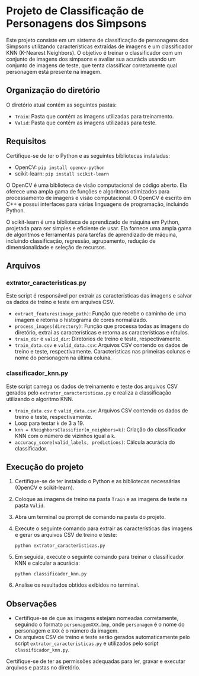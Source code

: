 # Projeto de Classificação de Personagens dos Simpsons

Este projeto consiste em um sistema de classificação de personagens dos Simpsons utilizando características extraídas de imagens e um classificador KNN (K-Nearest Neighbors). O objetivo é treinar o classificador com um conjunto de imagens dos simpsons
e avaliar sua acurácia usando um conjunto de imagens de teste, que tenta classificar corretamente qual personagem está presente na imagem.

## Organização do diretório

O diretório atual contém as seguintes pastas:

- `Train`: Pasta que contém as imagens utilizadas para treinamento.
- `Valid`: Pasta que contém as imagens utilizadas para teste.

## Requisitos

Certifique-se de ter o Python e as seguintes bibliotecas instaladas:

- OpenCV: `pip install opencv-python`
- scikit-learn: `pip install scikit-learn`

O OpenCV é uma biblioteca de visão computacional de código aberto. Ela oferece uma ampla gama de funções e algoritmos otimizados para processamento de imagens e visão computacional. O OpenCV é escrito em C++ e possui interfaces para várias linguagens de programação, incluindo Python.

O scikit-learn é uma biblioteca de aprendizado de máquina em Python, projetada para ser simples e eficiente de usar. Ela fornece uma ampla gama de algoritmos e ferramentas para tarefas de aprendizado de máquina, incluindo classificação, regressão, agrupamento, redução de dimensionalidade e seleção de recursos.


## Arquivos

### extrator_caracteristicas.py

Este script é responsável por extrair as características das imagens e salvar os dados de treino e teste em arquivos CSV.

- `extract_features(image_path)`: Função que recebe o caminho de uma imagem e retorna o histograma de cores normalizado.
- `process_images(directory)`: Função que processa todas as imagens do diretório, extrai as características e retorna as características e rótulos.
- `train_dir` e `valid_dir`: Diretórios de treino e teste, respectivamente.
- `train_data.csv` e `valid_data.csv`: Arquivos CSV contendo os dados de treino e teste, respectivamente. Caracteristicas nas primeiras colunas e nome do personagem na última coluna.

### classificador_knn.py

Este script carrega os dados de treinamento e teste dos arquivos CSV gerados pelo `extrator_caracteristicas.py` e realiza a classificação utilizando o algoritmo KNN.

- `train_data.csv` e `valid_data.csv`: Arquivos CSV contendo os dados de treino e teste, respectivamente.
- Loop para testar `k` de 3 a 19.
- `knn = KNeighborsClassifier(n_neighbors=k)`: Criação do classificador KNN com o número de vizinhos igual a `k`.
- `accuracy_score(valid_labels, predictions)`: Cálcula acurácia do classificador.

## Execução do projeto

1. Certifique-se de ter instalado o Python e as bibliotecas necessárias (OpenCV e scikit-learn).

2. Coloque as imagens de treino na pasta `Train` e as imagens de teste na pasta `Valid`.

3. Abra um terminal ou prompt de comando na pasta do projeto.

4. Execute o seguinte comando para extrair as características das imagens e gerar os arquivos CSV de treino e teste:

   ```shell
   python extrator_caracteristicas.py
   ```

5. Em seguida, execute o seguinte comando para treinar o classificador KNN e calcular a acurácia:

   ```shell
   python classificador_knn.py
   ```

6. Analise os resultados obtidos exibidos no terminal.

## Observações

- Certifique-se de que as imagens estejam nomeadas corretamente, seguindo o formato `personagemXXX.bmp`, onde `personagem` é o nome do personagem e `XXX` é o número da imagem.
- Os arquivos CSV de treino e teste serão gerados automaticamente pelo script `extrator_caracteristicas.py` e utilizados pelo script `classificador_knn.py`.

Certifique-se de ter as permissões adequadas para ler, gravar e executar arquivos e pastas no diretório.
